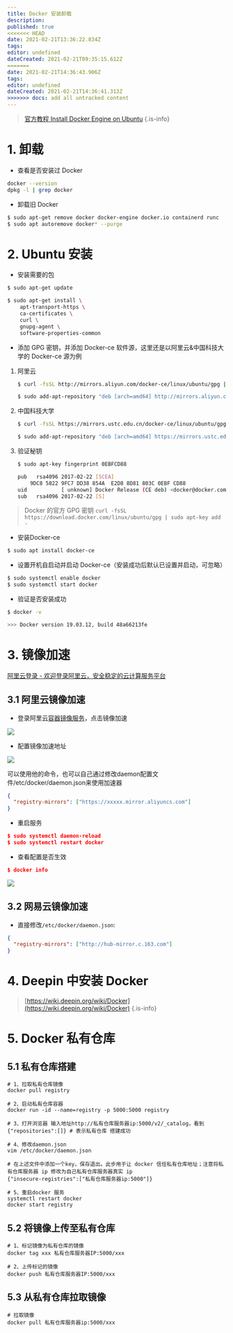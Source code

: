 ```yaml
---
title: Docker 安装卸载
description: 
published: true
<<<<<<< HEAD
date: 2021-02-21T13:36:22.834Z
tags: 
editor: undefined
dateCreated: 2021-02-21T09:35:15.612Z
=======
date: 2021-02-21T14:36:43.906Z
tags: 
editor: undefined
dateCreated: 2021-02-21T14:36:41.313Z
>>>>>>> docs: add all untracked content
---
```


> [官方教程 Install Docker Engine on Ubuntu](https://docs.docker.com/engine/install/ubuntu/)
{.is-info}


# 1. 卸载

- 查看是否安装过 Docker

```bash
docker --version
dpkg -l | grep docker
```

- 卸载旧 Docker

```bash
$ sudo apt-get remove docker docker-engine docker.io containerd runc
$ sudo apt autoremove docker* --purge
```

# 2. Ubuntu 安装

- 安装需要的包

```bash
$ sudo apt-get update

$ sudo apt-get install \
    apt-transport-https \
    ca-certificates \
    curl \
    gnupg-agent \
    software-properties-common
```

- 添加 GPG 密钥，并添加 Docker-ce 软件源，这里还是以阿里云&中国科技大学的 Docker-ce 源为例


1. 阿里云

    ```bash
    $ curl -fsSL http://mirrors.aliyun.com/docker-ce/linux/ubuntu/gpg | sudo apt-key add -

    $ sudo add-apt-repository "deb [arch=amd64] http://mirrors.aliyun.com/docker-ce/linux/ubuntu $(lsb_release -cs) stable"
    ```

2. 中国科技大学

    ```bash
    $ curl -fsSL https://mirrors.ustc.edu.cn/docker-ce/linux/ubuntu/gpg | sudo apt-key add -

    $ sudo add-apt-repository "deb [arch=amd64] https://mirrors.ustc.edu.cn/docker-ce/linux/ubuntu \$(lsb_release -cs) stable"
    ```

3. 验证秘钥

    ```bash
    $ sudo apt-key fingerprint 0EBFCD88

    pub   rsa4096 2017-02-22 [SCEA]
        9DC8 5822 9FC7 DD38 854A  E2D8 8D81 803C 0EBF CD88
    uid           [ unknown] Docker Release (CE deb) <docker@docker.com>
    sub   rsa4096 2017-02-22 [S]
    ```

>Docker 的官方 GPG 密钥 `curl -fsSL https://download.docker.com/linux/ubuntu/gpg | sudo apt-key add -`

- 安装Docker-ce

```bash
$ sudo apt install docker-ce
```

- 设置开机自启动并启动 Docker-ce（安装成功后默认已设置并启动，可忽略）

```bash
$ sudo systemctl enable docker
$ sudo systemctl start docker
```

- 验证是否安装成功

```bash
$ docker -v

>>> Docker version 19.03.12, build 48a66213fe
```

# 3. 镜像加速

[阿里云登录 - 欢迎登录阿里云，安全稳定的云计算服务平台](https://cr.console.aliyun.com/cn-hangzhou/instances/mirrors)

## 3.1 阿里云镜像加速

- 登录阿里云[容器镜像服务](https://cr.console.aliyun.com/cn-hangzhou/instances/repositories)，点击镜像加速

![](/downloads/docker/install/阿里云镜像.png)

- 配置镜像加速地址

![](/downloads/docker/install/阿里云镜像2.jpg)

可以使用他的命令，也可以自己通过修改daemon配置文件/etc/docker/daemon.json来使用加速器

```json
{
  "registry-mirrors": ["https://xxxxx.mirror.aliyuncs.com"]
}
```

- 重启服务

```json
$ sudo systemctl daemon-reload
$ sudo systemctl restart docker
```

- 查看配置是否生效

```json
$ docker info
```

![](/downloads/docker/install/阿里云镜像3.png)

## 3.2 网易云镜像加速

- 直接修改`/etc/docker/daemon.json`:

```json
{
  "registry-mirrors": ["http://hub-mirror.c.163.com"]
}
```

# 4. Deepin 中安装 Docker

> [https://wiki.deepin.org/wiki/Docker](https://wiki.deepin.org/wiki/Docker)
{.is-info}

# 5. Docker 私有仓库

## 5.1 私有仓库搭建

```shell
# 1、拉取私有仓库镜像 
docker pull registry

# 2、启动私有仓库容器 
docker run -id --name=registry -p 5000:5000 registry

# 3、打开浏览器 输入地址http://私有仓库服务器ip:5000/v2/_catalog，看到
{"repositories":[]} # 表示私有仓库 搭建成功

# 4、修改daemon.json   
vim /etc/docker/daemon.json    

# 在上述文件中添加一个key，保存退出。此步用于让 docker 信任私有仓库地址；注意将私有仓库服务器 ip 修改为自己私有仓库服务器真实 ip 
{"insecure-registries":["私有仓库服务器ip:5000"]}

# 5、重启docker 服务 
systemctl restart docker
docker start registry
```

## 5.2 将镜像上传至私有仓库

```shell
# 1、标记镜像为私有仓库的镜像     
docker tag xxx 私有仓库服务器IP:5000/xxx
 
# 2、上传标记的镜像     
docker push 私有仓库服务器IP:5000/xxx
```

## 5.3 从私有仓库拉取镜像 

```shell
# 拉取镜像 
docker pull 私有仓库服务器ip:5000/xxx
```
